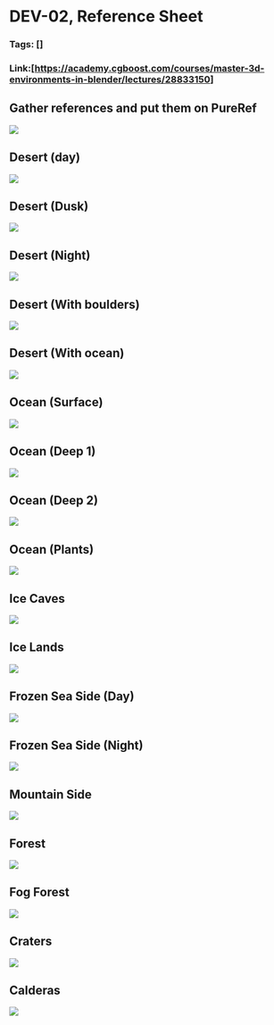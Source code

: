 # DEV-02, Reference Sheet
### Tags: []
### Link:[<https://academy.cgboost.com/courses/master-3d-environments-in-blender/lectures/28833150>]

## Gather references and put them on PureRef
![](../images/DEV-02/DEV-02-A1.png)

## Desert (day)
![](../images/DEV-02/DEV-02-A2.png)

## Desert (Dusk)
![](../images/DEV-02/DEV-02-A3.png)

## Desert (Night)
![](../images/DEV-02/DEV-02-A4.png)

## Desert (With boulders)
![](../images/DEV-02/DEV-02-A5.png)

## Desert (With ocean)
![](../images/DEV-02/DEV-02-A6.png)

## Ocean (Surface)
![](../images/DEV-02/DEV-02-A7.png)

## Ocean (Deep 1)
![](../images/DEV-02/DEV-02-A8.png)

## Ocean (Deep 2)
![](../images/DEV-02/DEV-02-A9.png)

## Ocean (Plants)
![](../images/DEV-02/DEV-02-A10.png)

## Ice Caves
![](../images/DEV-02/DEV-02-A11.png)

## Ice Lands
![](../images/DEV-02/DEV-02-A12.png)

## Frozen Sea Side (Day)
![](../images/DEV-02/DEV-02-A13.png)

## Frozen Sea Side (Night)
![](../images/DEV-02/DEV-02-A14.png)

## Mountain Side
![](../images/DEV-02/DEV-02-A15.png)

## Forest
![](../images/DEV-02/DEV-02-A16.png)

## Fog Forest
![](../images/DEV-02/DEV-02-A17.png)

## Craters
![](../images/DEV-02/DEV-02-A18.png)

## Calderas
![](../images/DEV-02/DEV-02-A19.png)
